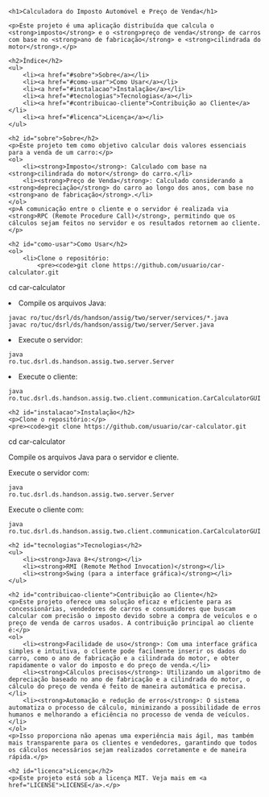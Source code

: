 <!DOCTYPE html>
<html>
<head>
    <link rel="stylesheet" type="text/css" href="github-style.css">
</head>
<body>

    <h1>Calculadora do Imposto Automóvel e Preço de Venda</h1>

    <p>Este projeto é uma aplicação distribuída que calcula o <strong>imposto</strong> e o <strong>preço de venda</strong> de carros com base no <strong>ano de fabricação</strong> e <strong>cilindrada do motor</strong>.</p>

    <h2>Índice</h2>
    <ul>
        <li><a href="#sobre">Sobre</a></li>
        <li><a href="#como-usar">Como Usar</a></li>
        <li><a href="#instalacao">Instalação</a></li>
        <li><a href="#tecnologias">Tecnologias</a></li>
        <li><a href="#contribuicao-cliente">Contribuição ao Cliente</a></li>
        <li><a href="#licenca">Licença</a></li>
    </ul>

    <h2 id="sobre">Sobre</h2>
    <p>Este projeto tem como objetivo calcular dois valores essenciais para a venda de um carro:</p>
    <ol>
        <li><strong>Imposto</strong>: Calculado com base na <strong>cilindrada do motor</strong> do carro.</li>
        <li><strong>Preço de Venda</strong>: Calculado considerando a <strong>depreciação</strong> do carro ao longo dos anos, com base no <strong>ano de fabricação</strong>.</li>
    </ol>
    <p>A comunicação entre o cliente e o servidor é realizada via <strong>RPC (Remote Procedure Call)</strong>, permitindo que os cálculos sejam feitos no servidor e os resultados retornem ao cliente.</p>

    <h2 id="como-usar">Como Usar</h2>
    <ol>
        <li>Clone o repositório:
            <pre><code>git clone https://github.com/usuario/car-calculator.git
cd car-calculator</code></pre>
        </li>
        <li>Compile os arquivos Java:
            <pre><code>javac ro/tuc/dsrl/ds/handson/assig/two/server/services/*.java
javac ro/tuc/dsrl/ds/handson/assig/two/server/Server.java</code></pre>
        </li>
        <li>Execute o servidor:
            <pre><code>java ro.tuc.dsrl.ds.handson.assig.two.server.Server</code></pre>
        </li>
        <li>Execute o cliente:
            <pre><code>java ro.tuc.dsrl.ds.handson.assig.two.client.communication.CarCalculatorGUI</code></pre>
        </li>
    </ol>

    <h2 id="instalacao">Instalação</h2>
    <p>Clone o repositório:</p>
    <pre><code>git clone https://github.com/usuario/car-calculator.git
cd car-calculator</code></pre>
    <p>Compile os arquivos Java para o servidor e cliente.</p>
    <p>Execute o servidor com:
        <pre><code>java ro.tuc.dsrl.ds.handson.assig.two.server.Server</code></pre>
    </p>
    <p>Execute o cliente com:
        <pre><code>java ro.tuc.dsrl.ds.handson.assig.two.client.communication.CarCalculatorGUI</code></pre>
    </p>

    <h2 id="tecnologias">Tecnologias</h2>
    <ul>
        <li><strong>Java 8+</strong></li>
        <li><strong>RMI (Remote Method Invocation)</strong></li>
        <li><strong>Swing (para a interface gráfica)</strong></li>
    </ul>

    <h2 id="contribuicao-cliente">Contribuição ao Cliente</h2>
    <p>Este projeto oferece uma solução eficaz e eficiente para as concessionárias, vendedores de carros e consumidores que buscam calcular com precisão o imposto devido sobre a compra de veículos e o preço de venda de carros usados. A contribuição principal ao cliente é:</p>
    <ol>
        <li><strong>Facilidade de uso</strong>: Com uma interface gráfica simples e intuitiva, o cliente pode facilmente inserir os dados do carro, como o ano de fabricação e a cilindrada do motor, e obter rapidamente o valor do imposto e do preço de venda.</li>
        <li><strong>Cálculos precisos</strong>: Utilizando um algoritmo de depreciação baseado no ano de fabricação e a cilindrada do motor, o cálculo do preço de venda é feito de maneira automática e precisa.</li>
        <li><strong>Automação e redução de erros</strong>: O sistema automatiza o processo de cálculo, minimizando a possibilidade de erros humanos e melhorando a eficiência no processo de venda de veículos.</li>
    </ol>
    <p>Isso proporciona não apenas uma experiência mais ágil, mas também mais transparente para os clientes e vendedores, garantindo que todos os cálculos necessários sejam realizados corretamente e de maneira rápida.</p>

    <h2 id="licenca">Licença</h2>
    <p>Este projeto está sob a licença MIT. Veja mais em <a href="LICENSE">LICENSE</a>.</p>

</body>
</html>
